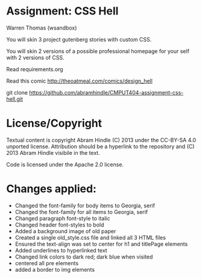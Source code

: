 Assignment: CSS Hell
====================

Warren Thomas (wsandbox)

You will skin 3 project gutenberg stories with custom CSS.

You will skin 2 versions of a possible professional homepage for your
self with 2 versions of CSS.

Read requirements.org

Read this comic http://theoatmeal.com/comics/design_hell

git clone https://github.com/abramhindle/CMPUT404-assignment-css-hell.git

License/Copyright
=================

Textual content is copyright Abram Hindle (C) 2013 under the CC-BY-SA
4.0 unported license. Attribution should be a hyperlink to the
repository and (C) 2013 Abram Hindle visibile in the text.

Code is licensed under the Apache 2.0 license.

Changes applied:
=================
- Changed the font-family for body items to Georgia, serif
- Changed the font-family for all items to Georgia, serif
- Changed paragraph font-style to italic
- Changed header font-styles to bold
- Added a background image of old paper
- Created a single old_style.css file and linked all 3 HTML files
- Ensured the text-align was set to center for h1 and titlePage elements
- Added underlines to hyperlinked text
- Changed link colors to dark red; dark blue when visited
- centered all pre elements 
- added a border to img elements